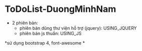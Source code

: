# ToDoList-DuongMinhNam
- 2 phiên bản:
  <ul> 
    <li>phiên bản dũng thư viện hỗ  trợ (jquery): USING_JQUERY 
    <li> phiên bản js thuần: USING_JS
  </ul>
*sử dụng bootstrap 4, font-awesome *
